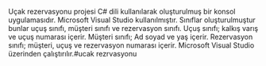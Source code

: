  Uçak rezervasyonu projesi C# dili kullanılarak oluşturulmuş bir konsol uygulamasıdır. Microsoft Visual Studio kullanılmıştır. Sınıflar oluşturulmuştur bunlar uçuş sınıfı, müşteri sınıfı ve rezervasyon sınıfı. Uçuş sınıfı; kalkış varış ve uçuş numarası içerir. Müşteri sınıfı; Ad soyad ve yaş içerir. Rezervasyon sınıfı; müşteri, uçuş ve rezervasyon numarası içerir. Microsoft Visual Studio üzerinden çalıştırılır.#ucak rezrvasyonu
